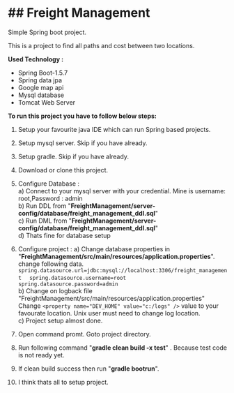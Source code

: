 # ## Freight Management
Simple Spring boot project.

This is a project to find all paths and cost between two locations.

**Used Technology :**

* Spring Boot-1.5.7   
* Spring data jpa  
* Google map api  
* Mysql database  
* Tomcat Web Server  

**To run this project you have to follow below steps:**

1. Setup your favourite java IDE which can run Spring based projects.  
2. Setup mysql server. Skip if you have already.  
3. Setup gradle. Skip if you have already.  
4. Download or clone this project.  

5. Configure Database :  
    a) Connect to your mysql server with your credential. Mine is username: root,Password : admin   
    b) Run DDL from "**FreightManagement/server-config/database/freight_management_ddl.sql**"  
    c) Run DML from "**FreightManagement/server-config/database/freight_management_ddl.sql**"  
    d) Thats fine for database setup  
    
6. Configure project : 
    a) Change database properties in "**FreightManagement/src/main/resources/application.properties**". 
    change following data.  
    `spring.datasource.url=jdbc:mysql://localhost:3306/freight_management  ` 
    `spring.datasource.username=root`  
    `spring.datasource.password=admin`  
    b) Change on logback file "FreightManagement/src/main/resources/application.properties"
     Change  `<property name="DEV_HOME" value="c:/logs" />` value to your favourate location. Unix user must need to change log location.  
    c) Project setup almost done.  
     
 7. Open command promt. Goto project directory.  
 8. Run following command "**gradle clean build -x test**" . Because test code is not ready yet.  
 9. If clean build success then run "**gradle bootrun**".   
 10. I think thats all to setup project.  
    




